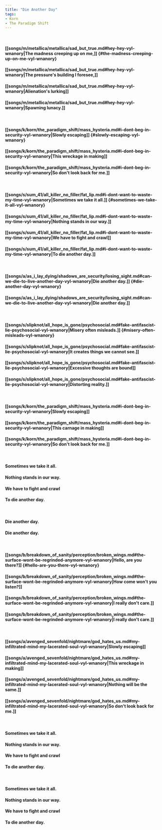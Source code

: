 ```yaml
---
title: "Die Another Day"
tags:
- Korn
- The Paradigm Shift
---
```

&nbsp;
#### [[songs/m/metallica/metallica/sad_but_true.md#hey-hey-vyl-wnanory|The madness creeping up on me,]] {#the-madness-creeping-up-on-me-vyl-wnanory}
#### [[songs/m/metallica/metallica/sad_but_true.md#hey-hey-vyl-wnanory|The pressure's building I foresee,]]
#### [[songs/m/metallica/metallica/sad_but_true.md#hey-hey-vyl-wnanory|Alienation's lurking]]
#### [[songs/m/metallica/metallica/sad_but_true.md#hey-hey-vyl-wnanory|Spawning lunacy.]]
&nbsp;
#### [[songs/k/korn/the_paradigm_shift/mass_hysteria.md#i-dont-beg-in-security-vyl-wnanory|Slowly escaping]] {#slowly-escaping-vyl-wnanory}
#### [[songs/k/korn/the_paradigm_shift/mass_hysteria.md#i-dont-beg-in-security-vyl-wnanory|This wreckage in making]]
#### [[songs/k/korn/the_paradigm_shift/mass_hysteria.md#i-dont-beg-in-security-vyl-wnanory|So don't look back for me.]]
&nbsp;
#### [[songs/s/sum_41/all_killer_no_filler/fat_lip.md#i-dont-want-to-waste-my-time-vyl-wnanory|Sometimes we take it all.]] {#sometimes-we-take-it-all-vyl-wnanory}
#### [[songs/s/sum_41/all_killer_no_filler/fat_lip.md#i-dont-want-to-waste-my-time-vyl-wnanory|Nothing stands in our way.]]
#### [[songs/s/sum_41/all_killer_no_filler/fat_lip.md#i-dont-want-to-waste-my-time-vyl-wnanory|We have to fight and crawl]]
#### [[songs/s/sum_41/all_killer_no_filler/fat_lip.md#i-dont-want-to-waste-my-time-vyl-wnanory|To die another day.]]
&nbsp;
#### [[songs/a/as_i_lay_dying/shadows_are_security/losing_sight.md#can-we-die-to-live-another-day-vyl-wnanory|Die another day.]] {#die-another-day-vyl-wnanory}
#### [[songs/a/as_i_lay_dying/shadows_are_security/losing_sight.md#can-we-die-to-live-another-day-vyl-wnanory|Die another day.]]
&nbsp;
#### [[songs/s/slipknot/all_hope_is_gone/psychosocial.md#fake-antifascist-lie-psychosocial-vyl-wnanory|Misery often misleads.]] {#misery-often-misleads-vyl-wnanory}
#### [[songs/s/slipknot/all_hope_is_gone/psychosocial.md#fake-antifascist-lie-psychosocial-vyl-wnanory|It creates things we cannot see.]]
#### [[songs/s/slipknot/all_hope_is_gone/psychosocial.md#fake-antifascist-lie-psychosocial-vyl-wnanory|Excessive thoughts are bound]]
#### [[songs/s/slipknot/all_hope_is_gone/psychosocial.md#fake-antifascist-lie-psychosocial-vyl-wnanory|Distorting reality.]]
&nbsp;
#### [[songs/k/korn/the_paradigm_shift/mass_hysteria.md#i-dont-beg-in-security-vyl-wnanory|Slowly escaping]]
#### [[songs/k/korn/the_paradigm_shift/mass_hysteria.md#i-dont-beg-in-security-vyl-wnanory|This carnage in making]]
#### [[songs/k/korn/the_paradigm_shift/mass_hysteria.md#i-dont-beg-in-security-vyl-wnanory|So don't look back for me.]]
&nbsp;
#### Sometimes we take it all.
#### Nothing stands in our way.
#### We have to fight and crawl
#### To die another day.
&nbsp;
#### Die another day.
#### Die another day.
&nbsp;
#### [[songs/b/breakdown_of_sanity/perception/broken_wings.md#the-surface-wont-be-regrinded-anymore-vyl-wnanory|Hello, are you there?]] {#hello-are-you-there-vyl-wnanory}
#### [[songs/b/breakdown_of_sanity/perception/broken_wings.md#the-surface-wont-be-regrinded-anymore-vyl-wnanory|How come won't you listen?]]
#### [[songs/b/breakdown_of_sanity/perception/broken_wings.md#the-surface-wont-be-regrinded-anymore-vyl-wnanory|I really don't care.]]
#### [[songs/b/breakdown_of_sanity/perception/broken_wings.md#the-surface-wont-be-regrinded-anymore-vyl-wnanory|I really don't care.]]
&nbsp;
#### [[songs/a/avenged_sevenfold/nightmare/god_hates_us.md#my-infiltrated-mind-my-lacerated-soul-vyl-wnanory|Slowly escaping]]
#### [[songs/a/avenged_sevenfold/nightmare/god_hates_us.md#my-infiltrated-mind-my-lacerated-soul-vyl-wnanory|This wreckage in making]]
#### [[songs/a/avenged_sevenfold/nightmare/god_hates_us.md#my-infiltrated-mind-my-lacerated-soul-vyl-wnanory|Nothing will be the same.]]
#### [[songs/a/avenged_sevenfold/nightmare/god_hates_us.md#my-infiltrated-mind-my-lacerated-soul-vyl-wnanory|So don't look back for me.]]
&nbsp;
#### Sometimes we take it all.
#### Nothing stands in our way.
#### We have to fight and crawl
#### To die another day.
&nbsp;
#### Sometimes we take it all.
#### Nothing stands in our way.
#### We have to fight and crawl
#### To die another day.
